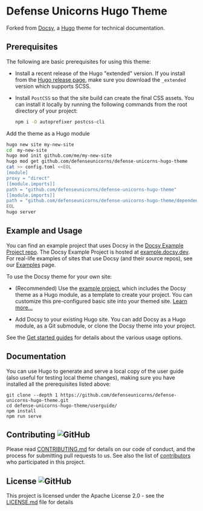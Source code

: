 # Defense Unicorns Hugo Theme

Forked from
[Docsy](https://github.com/defenseunicorns/defense-unicorns-hugo-theme), a
[Hugo](https://gohugo.io) theme for technical documentation.

## Prerequisites

The following are basic prerequisites for using this theme:

- Install a recent release of the Hugo "extended" version. If you install from
  the [Hugo release page](https://github.com/gohugoio/hugo/releases), make sure
  you download the `_extended` version which supports SCSS.

- Install `PostCSS` so that the site build can create the final CSS assets. You
  can install it locally by running the following commands from the root
  directory of your project:

  ```bash
  npm i -D autoprefixer postcss-cli
  ```

Add the theme as a Hugo module

```bash
hugo new site my-new-site
cd  my-new-site
hugo mod init github.com/me/my-new-site
hugo mod get github.com/defenseunicorns/defense-unicorns-hugo-theme
cat >> config.toml <<EOL
[module]
proxy = "direct"
[[module.imports]]
path = "github.com/defenseunicorns/defense-unicorns-hugo-theme"
[[module.imports]]
path = "github.com/defenseunicorns/defense-unicorns-hugo-theme/dependencies"
EOL
hugo server
```

## Example and Usage

You can find an example project that uses Docsy in the
[Docsy Example Project repo](https://github.com/defenseunicorns/defense-unicorns-hugo-theme-example). The
Docsy Example Project is hosted at
[example.docsy.dev](https://example.docsy.dev). For real-life examples of sites
that use Docsy (and their source repos), see our
[Examples](https://www.docsy.dev/docs/examples/) page.

To use the Docsy theme for your own site:

- (Recommended) Use the
  [example project](https://github.com/defenseunicorns/defense-unicorns-hugo-theme-example),
  which includes the Docsy theme as a Hugo module, as a template to create your
  project. You can customize this pre-configured basic site into your themed
  site.
  [Learn more...](https://github.com/defenseunicorns/defense-unicorns-hugo-theme-example)

- Add Docsy to your existing Hugo site. You can add Docsy as a Hugo module, as a
  Git submodule, or clone the Docsy theme into your project.

See the [Get started guides](https://www.docsy.dev/docs/get-started/) for
details about the various usage options.

## Documentation

You can use Hugo to generate and serve a local copy of the user guide (also
useful for testing local theme changes), making sure you have installed all the
prerequisites listed above:

```console
git clone --depth 1 https://github.com/defenseunicorns/defense-unicorns-hugo-theme.git
cd defense-unicorns-hugo-theme/userguide/
npm install
npm run serve
```

## Contributing ![GitHub](https://img.shields.io/github/contributors/defenseunicorns/defense-unicorns-hugo-theme)

Please read
[CONTRIBUTING.md](https://github.com/defenseunicorns/defense-unicorns-hugo-theme/blob/main/CONTRIBUTING.md)
for details on our code of conduct, and the process for submitting pull requests
to us. See also the list of
[contributors](https://github.com/defenseunicorns/defense-unicorns-hugo-theme/graphs/contributors)
who participated in this project.

## License ![GitHub](https://img.shields.io/github/license/defenseunicorns/defense-unicorns-hugo-theme)

This project is licensed under the Apache License 2.0 - see the
[LICENSE.md](https://github.com/defenseunicorns/defense-unicorns-hugo-theme/blob/main/LICENSE)
file for details
